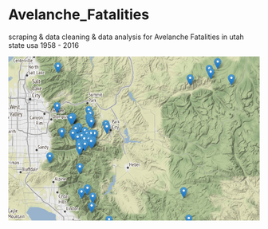 # Avelanche_Fatalities
scraping &amp; data cleaning &amp; data analysis for Avelanche Fatalities in utah state usa 1958 - 2016

![map](map.png)

